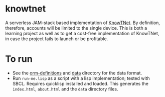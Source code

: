 # knowtnet
A serverless JAM-stack based implementation of [KnowTNet](https://knowtnet.com). By definition, therefore, accounts will be limited to the single device. This is both a learning project as well as to get a cost-free implementation of KnowTNet, in case the project fails to launch or be profitable. 

# To run

- See the [orm-definitions](orm-definitions.lisp) and [data](data/) directory for the data format.
- Run `run-me.lisp` as a script with a lisp implementation; tested with SBCL. Requires quicklisp installed and loaded. This generates the `index.html`, `about.html` and the `data` directory files.

